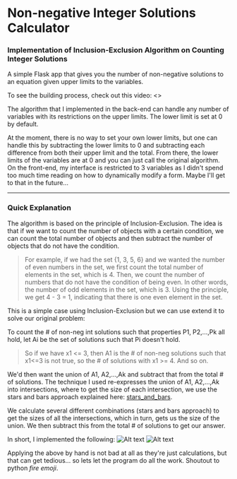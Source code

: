 # Non-negative Integer Solutions Calculator
### Implementation of Inclusion-Exclusion Algorithm on Counting Integer Solutions

A simple Flask app that gives you the number of non-negative solutions to an equation given upper limits to the variables.

To see the building process, check out this video: <>

The algorithm that I implemented in the back-end can handle any number of variables with its restrictions on the upper limits. The lower limit is set at 0 by default. 

At the moment, there is no way to set your own lower limits, but one can handle this by subtracting the lower limits to 0 and subtracting each difference from both their upper limit and the total. From there, the lower limits of the variables are at 0 and you can just call the original algorithm. On the front-end, my interface is restricted to 3 variables as I didn't spend too much time reading on how to dynamically modify a form. Maybe I'll get to that in the future...
___

### Quick Explanation

The algorithm is based on the principle of Inclusion-Exclusion. The idea is that if we want to count the number of objects with a certain condition, 
we can count the total number of objects and then subtract the number of objects that do not have the condition.

>For example, if we had the set {1, 3, 5, 6} and we wanted the number of even numbers in the set, we first count the total number of elements
in the set, which is 4. Then, we count the number of numbers that do not have the condition of being even. In other words, the number 
of odd elements in the set, which is 3. Using the principle, we get 4 - 3 = 1, indicating that there is one even element in the set.

This is a simple case using Inclusion-Exclusion but we can use extend it to solve our original problem:

To count the # of non-neg int solutions such that properties P1, P2,...,Pk all hold,
let Ai be the set of solutions such that Pi doesn't hold.

>So if we have x1 <= 3, then A1 is the # of non-neg solutions such that x1<=3 is not true, so the # of solutions with x1 >= 4. And so on.

We'd then want the union of A1, A2,...,Ak and subtract that from the total # of solutions. The technique I used re-expresses the union of A1, A2,...,Ak into intersections, where to get the size of each intersection, we use
the stars and bars approach explained here: [stars_and_bars](https://en.wikipedia.org/wiki/Stars_and_bars_(combinatorics)).

We calculate several different combinations (stars and bars approach) to get the sizes of all the intersections, which in turn, gets us the size of the union. We then subtract this from the total # of solutions to get our answer. 

In short, I implemented the following:
![Alt text](https://i.imgur.com/KmK4nfz.png)
![Alt text](https://i.imgur.com/Lwn0IiR.png)

Applying the above by hand is not bad at all as they're just calculations, but that can get tedious... so lets let the program do all the work. Shoutout to python *fire emoji*.

